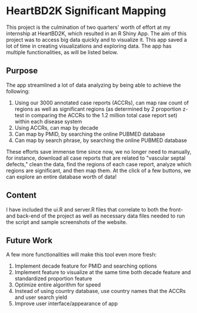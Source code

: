 # HeartBD2K Significant Mapping
This project is the culmination of two quarters' worth of effort at my internship at HeartBD2K, which resulted in an R Shiny App. The aim of this project was to access big data quickly and to visualize it. This app saved a lot of time in creating visualizations and exploring data. The app has multiple functionalities, as will be listed below.

## Purpose
The app streamlined a lot of data analyzing by being able to achieve the following:
1. Using our 3000 annotated case reports (ACCRs), can map raw count of regions as well as significant regions (as determined by 2 proportion z-test in comparing the ACCRs to the 1.2 million total case report set) within each disease system
2. Using ACCRs, can map by decade
3. Can map by PMID, by searching the online PUBMED database
4. Can map by search phrase, by searching the online PUBMED database

These efforts save immense time since now, we no longer need to manually, for instance, download all case reports that are related to "vascular septal defects," clean the data, find the regions of each case report, analyze which regions are significant, and then map them. At the click of a few buttons, we can explore an entire database worth of data!

## Content
I have included the ui.R and server.R files that correlate to both the front- and back-end of the project as well as necessary data files needed to run the script and sample screenshots of the website.

## Future Work
A few more functionalities will make this tool even more fresh:
1. Implement decade feature for PMID and searching options
2. Implement feature to visualize at the same time both decade feature and standardized proportion feature
3. Optimize entire algorithm for speed
4. Instead of using country database, use country names that the ACCRs and user search yield
5. Improve user interface/appearance of app
